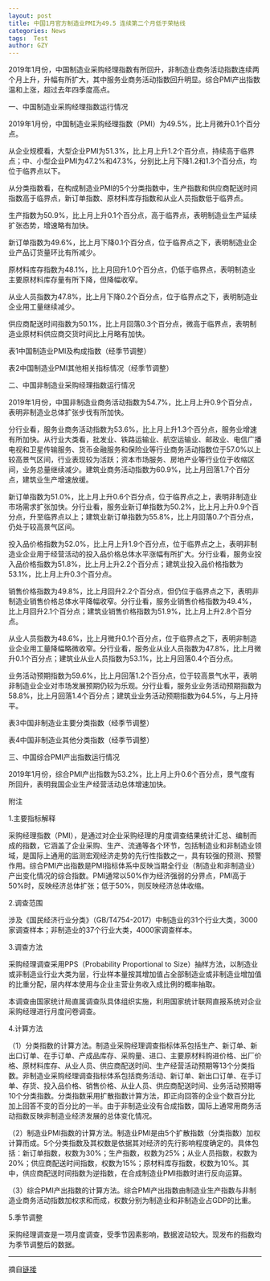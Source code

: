 ```yaml
---
layout: post
title: 中国1月官方制造业PMI为49.5 连续第二个月低于荣枯线
categories: News
tags:  Test
author: GZY
---
```


2019年1月份，中国制造业采购经理指数有所回升，非制造业商务活动指数连续两个月上升，升幅有所扩大，其中服务业商务活动指数回升明显。综合PMI产出指数温和上涨，超过去年四季度高点。

一、中国制造业采购经理指数运行情况

2019年1月份，中国制造业采购经理指数（PMI）为49.5%，比上月微升0.1个百分点。

从企业规模看，大型企业PMI为51.3%，比上月上升1.2个百分点，持续高于临界点；中、小型企业PMI为47.2%和47.3%，分别比上月下降1.2和1.3个百分点，均位于临界点以下。

从分类指数看，在构成制造业PMI的5个分类指数中，生产指数和供应商配送时间指数高于临界点，新订单指数、原材料库存指数和从业人员指数低于临界点。

生产指数为50.9%，比上月上升0.1个百分点，高于临界点，表明制造业生产延续扩张态势，增速略有加快。

新订单指数为49.6%，比上月下降0.1个百分点，位于临界点之下，表明制造业企业产品订货量环比有所减少。

原材料库存指数为48.1%，比上月回升1.0个百分点，仍低于临界点，表明制造业主要原材料库存量有所下降，但降幅收窄。

从业人员指数为47.8%，比上月下降0.2个百分点，位于临界点之下，表明制造业企业用工量继续减少。

供应商配送时间指数为50.1%，比上月回落0.3个百分点，微高于临界点，表明制造业原材料供应商交货时间比上月略有加快。

表1中国制造业PMI及构成指数（经季节调整）

表2中国制造业PMI其他相关指标情况（经季节调整）

二、中国非制造业采购经理指数运行情况

2019年1月份，中国非制造业商务活动指数为54.7%，比上月上升0.9个百分点，表明非制造业总体扩张步伐有所加快。

分行业看，服务业商务活动指数为53.6%，比上月上升1.3个百分点，服务业增速有所加快。从行业大类看，批发业、铁路运输业、航空运输业、邮政业、电信广播电视和卫星传输服务、货币金融服务和保险业等行业商务活动指数位于57.0%以上较高景气区间，行业表现较为活跃；资本市场服务、房地产业等行业位于收缩区间，业务总量继续减少。建筑业商务活动指数为60.9%，比上月回落1.7个百分点，建筑业生产增速放缓。

新订单指数为51.0%，比上月上升0.6个百分点，位于临界点之上，表明非制造业市场需求扩张加快。分行业看，服务业新订单指数为50.2%，比上月上升0.9个百分点，升至临界点以上；建筑业新订单指数为55.8%，比上月回落0.7个百分点，仍处于较高景气区间。

投入品价格指数为52.0%，比上月上升1.9个百分点，位于临界点之上，表明非制造业企业用于经营活动的投入品价格总体水平涨幅有所扩大。分行业看，服务业投入品价格指数为51.8%，比上月上升2.2个百分点；建筑业投入品价格指数为53.1%，比上月上升0.3个百分点。

销售价格指数为49.8%，比上月回升2.2个百分点，但仍位于临界点之下，表明非制造业销售价格总体水平降幅收窄。分行业看，服务业销售价格指数为49.4%，比上月回升2.1个百分点；建筑业销售价格指数为51.9%，比上月上升2.8个百分点。

从业人员指数为48.6%，比上月微升0.1个百分点，位于临界点之下，表明非制造业企业用工量降幅略微收窄。分行业看，服务业从业人员指数为47.8%，比上月微升0.1个百分点；建筑业从业人员指数为53.1%，比上月回落0.4个百分点。

业务活动预期指数为59.6%，比上月回落1.2个百分点，位于较高景气水平，表明非制造业企业对市场发展预期仍较为乐观。分行业看，服务业业务活动预期指数为58.8%，比上月回落1.4个百分点；建筑业业务活动预期指数为64.5%，与上月持平。

表3中国非制造业主要分类指数（经季节调整）

表4中国非制造业其他分类指数（经季节调整）

三、中国综合PMI产出指数运行情况

2019年1月份，综合PMI产出指数为53.2%，比上月上升0.6个百分点，景气度有所回升，表明我国企业生产经营活动总体增速加快。

附注

1.主要指标解释

采购经理指数（PMI），是通过对企业采购经理的月度调查结果统计汇总、编制而成的指数，它涵盖了企业采购、生产、流通等各个环节，包括制造业和非制造业领域，是国际上通用的监测宏观经济走势的先行性指数之一，具有较强的预测、预警作用。综合PMI产出指数是PMI指标体系中反映当期全行业（制造业和非制造业）产出变化情况的综合指数。PMI通常以50%作为经济强弱的分界点，PMI高于50%时，反映经济总体扩张；低于50%，则反映经济总体收缩。

2.调查范围

涉及《国民经济行业分类》（GB/T4754-2017）中制造业的31个行业大类，3000家调查样本；非制造业的37个行业大类，4000家调查样本。

3.调查方法

采购经理调查采用PPS（Probability Proportional to Size）抽样方法，以制造业或非制造业行业大类为层，行业样本量按其增加值占全部制造业或非制造业增加值的比重分配，层内样本使用与企业主营业务收入成比例的概率抽取。

本调查由国家统计局直属调查队具体组织实施，利用国家统计联网直报系统对企业采购经理进行月度问卷调查。

4.计算方法

（1）分类指数的计算方法。制造业采购经理调查指标体系包括生产、新订单、新出口订单、在手订单、产成品库存、采购量、进口、主要原材料购进价格、出厂价格、原材料库存、从业人员、供应商配送时间、生产经营活动预期等13个分类指数。非制造业采购经理调查指标体系包括商务活动、新订单、新出口订单、在手订单、存货、投入品价格、销售价格、从业人员、供应商配送时间、业务活动预期等10个分类指数。分类指数采用扩散指数计算方法，即正向回答的企业个数百分比加上回答不变的百分比的一半。由于非制造业没有合成指数，国际上通常用商务活动指数反映非制造业经济发展的总体变化情况。

（2）制造业PMI指数的计算方法。制造业PMI是由5个扩散指数（分类指数）加权计算而成。5个分类指数及其权数是依据其对经济的先行影响程度确定的。具体包括：新订单指数，权数为30%；生产指数，权数为25%；从业人员指数，权数为20%；供应商配送时间指数，权数为15%；原材料库存指数，权数为10%。其中，供应商配送时间指数为逆指数，在合成制造业PMI指数时进行反向运算。

（3）综合PMI产出指数的计算方法。综合PMI产出指数由制造业生产指数与非制造业商务活动指数加权求和而成，权数分别为制造业和非制造业占GDP的比重。

5.季节调整

采购经理调查是一项月度调查，受季节因素影响，数据波动较大。现发布的指数均为季节调整后的数据。

*****

摘自[链接](http://new.qq.com/cmsn/20190131/20190131002601.html)